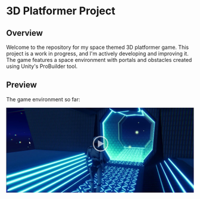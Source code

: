 # 3D Platformer Project

## Overview

Welcome to the repository for my space themed 3D platformer game. This project is a work in progress, and I'm actively developing and improving it. The game features a space environment with portals and obstacles created using Unity's ProBuilder tool.

## Preview

The game environment so far: 

[![Watch the video](https://github.com/SomeCoder23/PortalsGame/blob/main/Video/Screenshot%202024-07-03%20101506.png)](https://drive.google.com/file/d/15MCYSASJbnpeSuGFoL1pnBW88FC6qxuL/view?usp=sharing)

